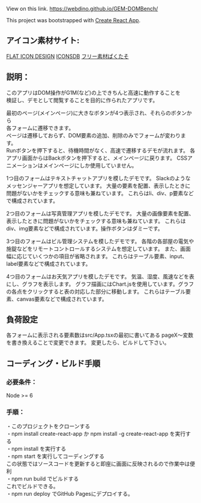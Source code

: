 View on this link.
https://webdino.github.io/GEM-DOMBench/

This project was bootstrapped with [Create React App](https://github.com/facebookincubator/create-react-app).  


## アイコン素材サイト:  
[FLAT ICON DESIGN](http://flat-icon-design.com/)
[ICONSDB](https://www.iconsdb.com/)
[フリー素材ぱくたそ](www.pakutaso.com)

## 説明：  
このアプリはDOM操作がG1M(など)の上できちんと高速に動作することを  
検証し、デモとして閲覧することを目的に作られたアプリです。 

最初のページ(メインページ)に大きなボタンが4つ表示され、それらのボタンから  
各フォームに遷移できます。  
ページは遷移しておらず、DOM要素の追加、削除のみでフォームが変わります。  
Runボタンを押下すると、待機時間がなく、高速で遷移するデモが流れます。
各アプリ画面からはBackボタンを押下すると、メインページに戻ります。
CSSアニメーションはメインページにしか使用していません。  

1つ目のフォームはテキストチャットアプリを模したデモです。
Slackのようなメッセンジャーアプリを想定しています。
大量の要素を配置、表示したときに問題がないかをチェックする意味も兼ねています。
これらはli、div、p要素などで構成されています。

2つ目のフォームは写真管理アプリを模したデモです。
大量の画像要素を配置、表示したときに問題がないかをチェックする意味も兼ねています。
これらはdiv、img要素などで構成されています。操作ボタンはダミーです。

3つ目のフォームはビル管理システムを模したデモです。
各階の各部屋の電気や施錠などをリモートコントロールするシステムを想定しています。
また、画面幅に応じていくつかの項目が省略されます。
これらはテーブル要素、input、label要素などで構成されています。

4つ目のフォームはお天気アプリを模したデモです。
気温、湿度、風速などを表にし、グラフを表示します。
グラフ描画にはChart.jsを使用しています。グラフの各点をクリックすると表の対応した部分に移動します。
これらはテーブル要素、canvas要素などで構成されています。
 
## 負荷設定
各フォームに表示される要素数はsrc/App.tsxの最初に書いてある
pageX～変数を書き換えることで変更できます。
変更したら、ビルドして下さい。

## コーディング・ビルド手順  
### 必要条件：  
Node >= 6   
### 手順：  
・このプロジェクトをクローンする  
・npm install create-react-app か npm install -g create-react-app を実行する  
・npm install を実行する  
・npm start を実行してコーディングする  
  この状態ではソースコードを更新すると即座に画面に反映されるので作業中は便利  
・npm run build でビルドする  
  これでビルドできる。  
・npm run deploy でGitHub Pagesにデプロイする。
